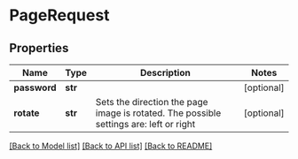 # PageRequest

## Properties
Name | Type | Description | Notes
------------ | ------------- | ------------- | -------------
**password** | **str** |  | [optional] 
**rotate** | **str** | Sets the direction the page image is rotated. The possible settings are: left or right | [optional] 

[[Back to Model list]](../README.md#documentation-for-models) [[Back to API list]](../README.md#documentation-for-api-endpoints) [[Back to README]](../README.md)



